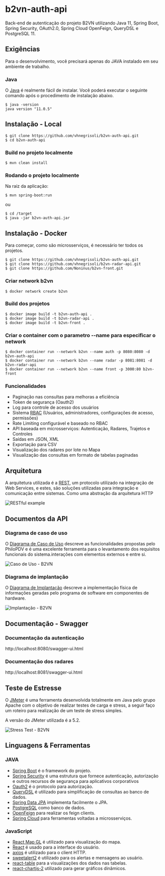 # b2vn-auth-api
Back-end de autenticação do projeto B2VN utilizando Java 11, Spring Boot, Spring Security, OAuth2.0, Spring Cloud OpenFeign, QueryDSL e PostgreSQL 11.

## Exigências

Para o desenvolvimento, você precisará apenas do JAVA instalado em seu ambiente de trabalho.

### Java

O [Java](https://adoptopenjdk.net/?variant=openjdk11&jvmVariant=hotspot) é realmente fácil de instalar.
Você poderá executar o seguinte comando após o procedimento de instalação abaixo.

    $ java -version
    java version "11.0.5"

## Instalação - Local

    $ git clone https://github.com/vhnegrisoli/b2vn-auth-api.git
    $ cd b2vn-auth-api
    
### Build no projeto localmente

    $ mvn clean install

### Rodando o projeto localmente

Na raiz da aplicação: 

    $ mvn spring-boot:run

ou

    $ cd /target
    $ java -jar b2vn-auth-api.jar
    

## Instalação - Docker

Para começar, como são microsserviços, é necessário ter todos os projetos.

    $ git clone https://github.com/vhnegrisoli/b2vn-auth-api.git
    $ git clone https://github.com/vhnegrisoli/b2vn-radar-api.git
    $ git clone https://github.com/Noninus/b2vn-front.git

###  Criar network b2vn
    $ docker network create b2vn

### Build dos projetos
    $ docker image build -t b2vn-auth-api .
    $ docker image build -t b2vn-radar-api .
    $ docker image build -t b2vn-front .

### Criar o container com o parametro --name para especificar o network
    $ docker container run --network b2vn --name auth -p 8080:8080 -d b2vn-auth-api
    $ docker container run --network b2vn --name radar -p 8081:8081 -d b2vn-radar-api
    $ docker container run --network b2vn --name front -p 3000:80 b2vn-front


### Funcionalidades
 - Paginação nas consultas para melhoras a eficiência  
 - Token de segurança (Oauth2)
 - Log para controle de acesso dos usuários
 - Sistema [RBAC](https://docs.microsoft.com/pt-br/azure/role-based-access-control/overview) (Usuários, administradores, configurações de acesso, permissões)
 - Rate Limiting configurável e baseado no RBAC
 - API baseada em microsserviços: Autenticação, Radares, Trajetos e Controles
 - Saídas em JSON, XML
 - Exportação para CSV
 - Visualização dos radares por lote no Mapa
 - Visualização das consultas em formato de tabelas paginadas


## Arquitetura

A arquitetura utilizada é a [REST](http://www.matera.com/blog/post/quais-os-beneficios-da-arquitetura-rest), um protocolo utilizado na integração de Web Services, e estes, são soluções utilizadas para integração e comunicação entre sistemas. Como uma abstração da arquitetura HTTP

![RESTful example](http://www.matera.com/br/wp-content/uploads/2018/06/RESTful-Service-Client-Example-Crunchify-Tutorial.png)


## Documentos da API

### Diagrama de caso de uso

O [Diagrama de Caso de Uso](https://medium.com/operacionalti/uml-diagrama-de-casos-de-uso-29f4358ce4d5) descreve as funcionalidades propostas pelo PhiloPDV e é uma excelente ferramenta para o levantamento dos requisitos funcionais do sistema.interações com elementos externos e entre si.

![Caso de Uso - B2VN](https://uploaddeimagens.com.br/images/002/513/934/full/caso-uso.jpeg?1574080556)

### Diagrama de implantação

O [Diagrama de Implantação](https://www.lucidchart.com/pages/pt/o-que-e-diagrama-de-implementacao-uml) descreve a implementação física de informações geradas pelo programa de software em componentes de hardware.

![Implantação - B2VN](https://i.ibb.co/JByjgDR/Diagrama-de-Implanta-o.png)

## Documentação - Swagger

### Documentação da autenticação
http://localhost:8080/swagger-ui.html

### Documentação dos radares
http://localhost:8081/swagger-ui.html


## Teste de Estresse

O [JMeter](https://jmeter.apache.org/download_jmeter.cgi) é uma ferramenta desenvolvida totalmente em Java pelo grupo Apache com o objetivo de realizar testes de carga e stress, a seguir faço um roteiro para realização de um teste de stress simples.

A versão do JMeter utilizada é a 5.2.

![Stress Test - B2VN](https://i.ibb.co/hWwYtWx/stress-test.jpg)


## Linguagens & Ferramentas

### JAVA

- [Spring Boot](https://spring.io/projects/spring-boot) é o framework do projeto.
- [Spring Security](https://spring.io/projects/spring-security) é uma estrutura que fornece autenticação, autorização e outros recursos de segurança para aplicativos corporativos
- [Oauth2](https://oauth.net/2/) é o protocolo para autorização. 
- [QueryDSL](http://www.querydsl.com/) é utilizado para simplificação de consultas ao banco de dados.
- [Spring Data JPA](https://spring.io/projects/spring-data-jpa) implementa facilmente o JPA.
- [PostgreSQL](https://www.postgresql.org/) como banco de dados.
- [OpenFeign](https://github.com/OpenFeign/feign) para realizar os feign clients.
- [Spring Cloud](https://spring.io/projects/spring-cloud) para ferramentas voltadas a microsserviços.

### JavaScript

- [React Map GL](https://uber.github.io/react-map-gl/) é utilizado para visualização do mapa.
- [React](http://facebook.github.io/react) é usado para a interface do usuário.
- [axios](https://github.com/axios/axios) é utilizado para o client HTTP.
- [sweetalert2](https://sweetalert2.github.io/) é utilizado para os alertas e mensagens ao usuário.
- [react-table](https://www.npmjs.com/package/react-table) para a visualizações dos dados nas tabelas.
- [react-chartjs-2](https://github.com/jerairrest/react-chartjs-2) utilizado para gerar gráficos dinâmicos.